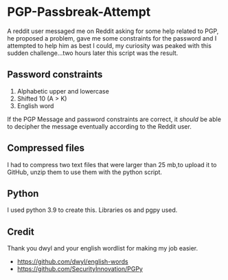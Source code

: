 # PGP-Passbreak-Attempt
A reddit user messaged me on Reddit asking for some help related to PGP, he proposed a problem, gave me some constraints for the password and I attempted to help him as best I could, my curiosity was peaked with this sudden challenge...two hours later this script was the result.

## Password constraints
1. Alphabetic upper and lowercase
2. Shifted 10 (A > K)
3. English word

If the PGP Message and password constraints are correct, it *should* be able to decipher the message eventually according to the Reddit user.

## Compressed files
I had to compress two text files that were larger than 25 mb,to upload it to GitHub, unzip them to use them with the python script.

## Python
I used python 3.9 to create this.
Libraries os and pgpy used.

## Credit
Thank you dwyl and your english wordlist for making my job easier.
- https://github.com/dwyl/english-words
- https://github.com/SecurityInnovation/PGPy
